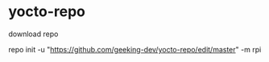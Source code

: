 # yocto-repo

download repo 

repo init -u "https://github.com/geeking-dev/yocto-repo/edit/master" -m rpi

